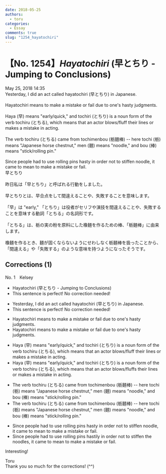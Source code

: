 ```yaml
---
date: 2018-05-25
authors:
  - toru
categories:
  - Essay
comments: true
slug: "1254_hayatochiri"
---
```


# 【No. 1254】<strong><em>Hayatochiri</strong></em> (早とちり - Jumping to Conclusions)
<div class="date">May 25, 2018 14:35</div>
<div id="post"><div id="body_show_ori">
Yesterday, I did an act called hayatochiri (早とちり) in Japanese.<br/><br/>Hayatochiri means to make a mistake or fail due to one's hasty judgments.<br/><br/>Haya (早) means "early/quick," and tochiri (とちり) is a noun form of the verb tochiru (とちる), which means that an actor blows/fluff their lines or makes a mistake in acting.<br/><br/>The verb tochiru (とちる) came from tochimenbou (栃麺棒) -- here tochi (栃) means "Japanese horse chestnut," men (麺) means "noodle," and bou (棒) means "stick/rolling pin."<br/><br/>Since people had to use rolling pins hasty in order not to stiffen noodle, it came to mean to make a mistake or fail.
</div></div>

<!-- more -->

<div id="post_ja"><div id="body_show_mo">
早とちり<br/><br/>昨日私は「早とちり」と呼ばれる行動をしました。<br/><br/>早とちりとは、早合点をして間違えることや、失敗することを意味します。<br/><br/>「早」は "early," 「とちり」は役者がセリフや演技を間違えることや、失敗することを意味する動詞「とちる」の名詞形です。<br/><br/>「とちる」は、栃の実の粉を原料にした橡麺を作るための棒、「栃麺棒」に由来します。<br/><br/>橡麺を作るとき、麺が固くならないようにせわしなく栃麺棒を扱ったことから、「間違える」や「失敗する」のような意味を持つようになったそうです。
</div></div>

## Corrections (1)
<div id="block"><div class="first_name"> No. 1　<span class="just_name">Kelsey</span></div><div id="block2">
<ul class="correction_field">
<li class="incorrect">Hayatochiri (早とちり - Jumping to Conclusions)</li>
<li class="corrected perfect">This sentence is perfect! No correction needed!</li>
</ul>
<ul class="correction_field">
<li class="incorrect">Yesterday, I did an act called hayatochiri (早とちり) in Japanese.</li>
<li class="corrected perfect">This sentence is perfect! No correction needed!</li>
</ul>
<ul class="correction_field">
<li class="incorrect">Hayatochiri means to make a mistake or fail due to one's hasty judgments.</li>
<li class="corrected correct">
Hayatochiri means to make a mistake or fail due to one's hasty judgment<span class="f_red"><span class="sline">s</span></span>.
</li>
</ul>
<ul class="correction_field">
<li class="incorrect">Haya (早) means "early/quick," and tochiri (とちり) is a noun form of the verb tochiru (とちる), which means that an actor blows/fluff their lines or makes a mistake in acting.</li>
<li class="corrected correct">
Haya (早) means "early/quick," and tochiri (とちり) is a noun form of the verb tochiru (とちる), which means that an actor blows/fluff<span class="f_blue">s</span> their lines or makes a mistake in acting.
</li>
</ul>
<ul class="correction_field">
<li class="incorrect">The verb tochiru (とちる) came from tochimenbou (栃麺棒) -- here tochi (栃) means "Japanese horse chestnut," men (麺) means "noodle," and bou (棒) means "stick/rolling pin."</li>
<li class="corrected correct">
The verb tochiru (とちる) came from tochimenbou (栃麺棒) -- here tochi (栃) means "Japanese horse chestnut," men (麺) means "noodle," and bou (棒) means "stick/rolling pin."
</li>
</ul>
<ul class="correction_field">
<li class="incorrect">Since people had to use rolling pins hasty in order not to stiffen noodle, it came to mean to make a mistake or fail.</li>
<li class="corrected correct">
Since people had to use rolling pins has<span class="f_blue">tily</span> in order not to stiffen <span class="f_blue">the </span>noodle<span class="f_blue">s</span>, it came to mean to make a mistake or fail.
</li>
</ul>
<p class="comment_small">
 Interesting!
 <br/>
</p>

</div><div class="name"><span class="just_name">Toru</span><br>
Thank you so much for the corrections! (^^)
</div>
</div>
